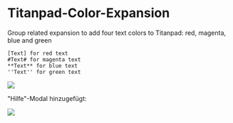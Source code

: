 # Titanpad-Color-Expansion
Group related expansion to add four text colors to Titanpad: red, magenta, blue and green

```
[Text] for red text
#Text# for magenta text
**Text** for blue text
''Text'' for green text
```
![](http://i.imgur.com/8kTNqed.png)

"Hilfe"-Modal hinzugefügt:

![](http://i.imgur.com/MCUoPYI.png)

